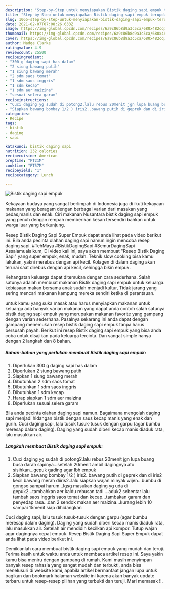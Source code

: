 ```yaml
---
description: "Step-by-Step untuk menyiapakan Bistik daging sapi empuk terupdate"
title: "Step-by-Step untuk menyiapakan Bistik daging sapi empuk terupdate"
slug: 1065-step-by-step-untuk-menyiapakan-bistik-daging-sapi-empuk-terupdate
date: 2021-02-07T07:08:26.633Z
image: https://img-global.cpcdn.com/recipes/6a9c86b8d9a3c5ca/680x482cq70/bistik-daging-sapi-empuk-foto-resep-utama.jpg
thumbnail: https://img-global.cpcdn.com/recipes/6a9c86b8d9a3c5ca/680x482cq70/bistik-daging-sapi-empuk-foto-resep-utama.jpg
cover: https://img-global.cpcdn.com/recipes/6a9c86b8d9a3c5ca/680x482cq70/bistik-daging-sapi-empuk-foto-resep-utama.jpg
author: Madge Clarke
ratingvalue: 4.9
reviewcount: 25500
recipeingredient:
- "300 g daging sapi has dalam"
- "2 siung bawang putih"
- "1 siung bawang merah"
- "2 sdm saos tomat"
- "1 sdm saos inggris"
- "1 sdm kecap"
- "1 sdm aer maizina"
- "sesuai selera garam"
recipeinstructions:
- "Cuci daging yg sudah di potong2.lalu rebus 20menit jgn lupa buang busa darah sapinya...setelah 20menit ambil dagingnya ato sisihkan...gepuk gading agar lbh empuk"
- "Siapkan bawang bombay 1/2 ) iris2..bawang putih di geprek dan di iris2 kecil.bawang merah diiris2..lalu siapkan wajan minyak wijen...bumbu di gongso sampai harum...lgsg masukan daging yg uda di gepuk2...tambahkan aer kaldu rebusan tadi....aduk2 sebentar lalu tambah saos inggris saos tomat dan kecap...tambakan garam dan penyedap rasa...dan 2 sendok makan aer maizina...kurang lebih 10 sampai 15menit siap dihidangkan"
categories:
- Recipe
tags:
- bistik
- daging
- sapi

katakunci: bistik daging sapi 
nutrition: 232 calories
recipecuisine: American
preptime: "PT21M"
cooktime: "PT57M"
recipeyield: "1"
recipecategory: Lunch

---
```



![Bistik daging sapi empuk](https://img-global.cpcdn.com/recipes/6a9c86b8d9a3c5ca/680x482cq70/bistik-daging-sapi-empuk-foto-resep-utama.jpg)

Kekayaan budaya yang sangat berlimpah di Indonesia juga di ikuti kekayaan makanan yang beragam dengan berbagai varian dari masakan yang pedas,manis dan enak. Ciri makanan Nusantara bistik daging sapi empuk yang penuh dengan rempah memberikan kesan tersendiri bahkan untuk warga luar yang berkunjung.


Resep Bistik Daging Sapi Super Empuk dapat anda lihat pada video berikut ini. Bila anda pecinta olahan daging sapi namun ingin mencoba resep daging sapi. #TehMaya #BistikDagingSapi #SemurDagingSapi Assalamualaikum, Di video kali ini, saya akan membuat &#34;Resep Bistik Daging Sapi&#34; yang super empuk, enak, mudah. Teknik slow cooking bisa kamu lakukan, yakni merebus dengan api kecil. Kolagen di dalam daging akan terurai saat direbus dengan api kecil, sehingga bikin empuk.

Kehangatan keluarga dapat ditemukan dengan cara sederhana. Salah satunya adalah membuat makanan Bistik daging sapi empuk untuk keluarga. kebiasaan makan bersama anak sudah menjadi kultur, Tidak jarang yang sering mencari makanan kampung mereka sendiri ketika di perantauan.

untuk kamu yang suka masak atau harus menyiapkan makanan untuk keluarga ada banyak varian makanan yang dapat anda contoh salah satunya bistik daging sapi empuk yang merupakan makanan favorite yang gampang dengan varian sederhana. Pasalnya sekarang ini anda dapat dengan gampang menemukan resep bistik daging sapi empuk tanpa harus bersusah payah.
Berikut ini resep Bistik daging sapi empuk yang bisa anda coba untuk disajikan pada keluarga tercinta. Dan sangat simple hanya dengan 2 langkah dan 8 bahan.


<!--inarticleads1-->

##### Bahan-bahan yang perlukan membuat Bistik daging sapi empuk:

1. Diperlukan 300 g daging sapi has dalam
1. Diperlukan 2 siung bawang putih
1. Siapkan 1 siung bawang merah
1. Dibutuhkan 2 sdm saos tomat
1. Dibutuhkan 1 sdm saos inggris
1. Dibutuhkan 1 sdm kecap
1. Harap siapkan 1 sdm aer maizina
1. Diperlukan sesuai selera garam


Bila anda pecinta olahan daging sapi namun. Bagaimana mengolah daging sapi menjadi hidangan bistik dengan saus kecap manis yang enak dan gurih. Cuci daging sapi, lalu tusuk tusuk-tusuk dengan garpu (agar bumbu meresap dalam daging). Daging yang sudah diberi kecap manis diaduk rata, lalu masukkan air. 

<!--inarticleads2-->

##### Langkah membuat  Bistik daging sapi empuk:

1. Cuci daging yg sudah di potong2.lalu rebus 20menit jgn lupa buang busa darah sapinya...setelah 20menit ambil dagingnya ato sisihkan...gepuk gading agar lbh empuk
1. Siapkan bawang bombay 1/2 ) iris2..bawang putih di geprek dan di iris2 kecil.bawang merah diiris2..lalu siapkan wajan minyak wijen...bumbu di gongso sampai harum...lgsg masukan daging yg uda di gepuk2...tambahkan aer kaldu rebusan tadi....aduk2 sebentar lalu tambah saos inggris saos tomat dan kecap...tambakan garam dan penyedap rasa...dan 2 sendok makan aer maizina...kurang lebih 10 sampai 15menit siap dihidangkan


Cuci daging sapi, lalu tusuk tusuk-tusuk dengan garpu (agar bumbu meresap dalam daging). Daging yang sudah diberi kecap manis diaduk rata, lalu masukkan air. Setelah air mendidih kecilkan api kompor. Tutup wajan agar dagingnya cepat empuk. Resep Bistik Daging Sapi Super Empuk dapat anda lihat pada video berikut ini. 

Demikianlah cara membuat bistik daging sapi empuk yang mudah dan teruji. Terima kasih untuk waktu anda untuk membaca artikel resep ini. Saya yakin kamu bisa meniru dengan gampang di rumah. Kami masih menyimpan banyak resep rahasia yang sangat mudah dan terbukti, anda bisa menelusuri di website kami, apabila artikel bermanfaat jangan lupa untuk bagikan dan bookmark halaman website ini karena akan banyak update terbaru untuk resep-resep pilihan yang terbukti dan teruji. Mari memasak !!. 
